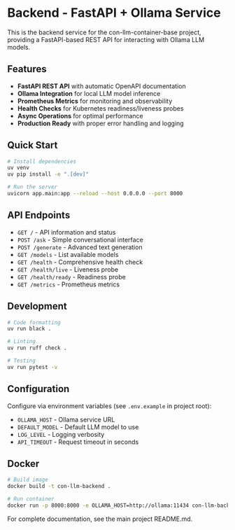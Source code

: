 # Backend - FastAPI + Ollama Service

This is the backend service for the con-llm-container-base project, providing a FastAPI-based REST API for interacting with Ollama LLM models.

## Features

- **FastAPI REST API** with automatic OpenAPI documentation
- **Ollama Integration** for local LLM model inference
- **Prometheus Metrics** for monitoring and observability
- **Health Checks** for Kubernetes readiness/liveness probes
- **Async Operations** for optimal performance
- **Production Ready** with proper error handling and logging

## Quick Start

```bash
# Install dependencies
uv venv
uv pip install -e ".[dev]"

# Run the server
uvicorn app.main:app --reload --host 0.0.0.0 --port 8000
```

## API Endpoints

- `GET /` - API information and status
- `POST /ask` - Simple conversational interface
- `POST /generate` - Advanced text generation
- `GET /models` - List available models
- `GET /health` - Comprehensive health check
- `GET /health/live` - Liveness probe
- `GET /health/ready` - Readiness probe
- `GET /metrics` - Prometheus metrics

## Development

```bash
# Code formatting
uv run black .

# Linting
uv run ruff check .

# Testing
uv run pytest -v
```

## Configuration

Configure via environment variables (see `.env.example` in project root):

- `OLLAMA_HOST` - Ollama service URL
- `DEFAULT_MODEL` - Default LLM model to use
- `LOG_LEVEL` - Logging verbosity
- `API_TIMEOUT` - Request timeout in seconds

## Docker

```bash
# Build image
docker build -t con-llm-backend .

# Run container
docker run -p 8000:8000 -e OLLAMA_HOST=http://ollama:11434 con-llm-backend
```

For complete documentation, see the main project README.md.
